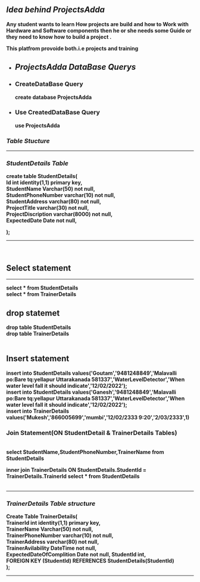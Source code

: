 <h2><i><b>Idea behind ProjectsAdda<b></i></h2>
<p>Any student wants to learn How projects are build and how to Work with Hardware and Software components then he or she needs some Guide or they need to know how to build a project .</p>
<p>This platfrom provoide both.i.e projects and training</p>

* <h2><i>ProjectsAdda DataBase Querys</i></h2>
* <h3>CreateDataBase Query</h3>
  <p>create database ProjectsAdda</p>
* <h3>Use CreatedDataBase Query</h3>
  use ProjectsAdda

<h3><i>Table Stucture</i></h3>
<hr>
<h3><i>StudentDetails Table</i></h3>
create table StudentDetails(
<br>
Id int identity(1,1) primary key,
<br>
StudentName Varchar(50) not null,
<br>
StudentPhoneNumber varchar(10) not null,
<br>
StudentAddress varchar(80) not null,
<br>
ProjectTitle varchar(30) not null,
<br>
ProjectDiscription varchar(8000) not null,
<br>
ExpectedDate Date not null,
<br>


);
<hr>

<br>
<h2>Select statement</h2>
<hr>
select * from StudentDetails
<br>
select * from TrainerDetails
<br>


<h2>drop statemet</h2>
drop table StudentDetails
<br>
drop table TrainerDetails
<br>
<br>
<h2>Insert statement</h2>
insert into StudentDetails values('Goutam','9481248849','Malavalli po:Bare tq:yellapur Uttarakanada 581337','WaterLevelDetector','When water level fall it should indicate','12/02/2022');

<br>
insert into StudentDetails values('Ganesh','9481248849','Malavalli po:Bare tq:yellapur Uttarakanada 581337','WaterLevelDetector','When water level fall it should indicate','12/02/2022');
<br>
insert into TrainerDetails values('Mukesh','866005699','mumbi','12/02/2333 9:20','2/03/2333',1)
<br>

<h3>Join Statement(ON StudentDetail & TrainerDetails Tables)</h3>
<br>
select StudentName,StudentPhoneNumber,TrainerName from StudentDetails 

inner join TrainerDetails ON StudentDetails.StudentId = TrainerDetails.TrainerId 
select * from StudentDetails
<br><br>
<hr>
<h3><i>TrainerDetails Table structure</i></h3>
Create Table TrainerDetails(
<br>
TrainerId int identity(1,1) primary key,
<br>
TrainerName Varchar(50) not null,
<br>
TrainerPhoneNumber varchar(10) not null,
<br>
TrainerAddress varchar(80) not null,
<br>
TrainerAvilability DateTime not null,
<br>
ExpectedDateOfComplition Date not null,
StudentId int,
<br>
FOREIGN KEY (StudentId) REFERENCES StudentDetails(StudentId)
<br>
);
<hr>
